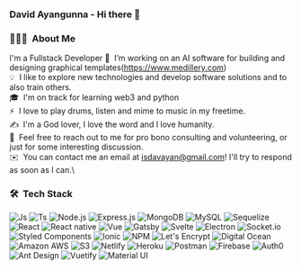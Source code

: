 ### David Ayangunna - Hi there 👋 

<!--
**kingisdave/kingisdave** is a ✨ _special_ ✨ repository because its `README.md` (this file) appears on your GitHub profile.

Here are some ideas to get you started:

- 🔭 I’m currently working on ...
- 🌱 I’m currently learning ...
- 👯 I’m looking to collaborate on ...
- 🤔 I’m looking for help with ...
- 💬 Ask me about ...
- 📫 How to reach me: ...
- 😄 Pronouns: ...
- ⚡ Fun fact: ...
-->


### 👨🏻‍💻 &nbsp;About Me
I'm a Fullstack Developer
🔭 &nbsp;I’m working on an AI software for building and designing graphical templates(https://www.medillery.com)\
💡 &nbsp;I like to explore new technologies and develop software solutions and to also train others.\
🎓 &nbsp;I'm on track for learning web3 and python\
⚡ &nbsp;I love to play drums, listen and mime to music in my freetime.\
✍️ &nbsp;I'm a God lover, I love the word and I love humanity.\
💬 &nbsp;Feel free to reach out to me for pro bono consulting and volunteering, or just for some interesting discussion.\
✉️ &nbsp;You can contact me an email at isdavayan@gmail.com! I'll try to respond as soon as I can.\

### 🛠 &nbsp;Tech Stack


![Js](https://img.shields.io/badge/-Git-000?&logo=git)
![Ts](https://img.shields.io/badge/-Git-000?&logo=Typescript)
![Node.js](https://img.shields.io/badge/-Node.js-000?&logo=node.js)
![Express.js](https://img.shields.io/badge/-Express.js-000)
![MongoDB](https://img.shields.io/badge/-MongoDB-000?&logo=mongodb)
![MySQL](https://img.shields.io/badge/-MySQL-000?&logo=mysql&logoColor=FFFFFF)
![Sequelize](https://img.shields.io/badge/-Git-000?&logo=sequelize)
![React](https://img.shields.io/badge/-React-000?&logo=React)
![React native](https://img.shields.io/badge/-React%20native-000?&logo=React)
![Vue](https://img.shields.io/badge/-Vue-000?&logo=Vue)
![Gatsby](https://img.shields.io/badge/-Gatsby-000?&logo=Gatsby)
![Svelte](https://img.shields.io/badge/-Svelte-000?&logo=Svelte)
![Electron](https://img.shields.io/badge/-Electron-000?&logo=Electron)
![Socket.io](https://img.shields.io/badge/-Socket.io-000?&logo=Socket.io)
![Styled Components](https://img.shields.io/badge/-Styled%20Components-000?&logo=styled-components)
![Ionic](https://img.shields.io/badge/-Xcode-000?&logo=Ionic)
![NPM](https://img.shields.io/badge/-NPM-000?&logo=NPM)
![Let's Encrypt](https://img.shields.io/badge/-Let's%20Encrypt-000?&logo=lets-encrypt)
![Digital Ocean](https://img.shields.io/badge/-Digital%20Ocean-000?&logo=DigitalOcean)
![Amazon AWS](https://img.shields.io/badge/-Amazon%20AWS-000?&logo=amazon-aws)
![S3](https://img.shields.io/badge/-S3-000?&logo=S3)
![Netlify](https://img.shields.io/badge/-Netlify-000?&logo=Netlify)
![Heroku](https://img.shields.io/badge/-Heroku-000?&logo=Heroku)
![Postman](https://img.shields.io/badge/-Postman-000?&logo=Postman)
![Firebase](https://img.shields.io/badge/-Firebase-000?&logo=Firebase)
![Auth0](https://img.shields.io/badge/-Auth0-000?&logo=Auth0)
![Ant Design](https://img.shields.io/badge/-Ant%20Design-000?&logo=Ant-Design)
![Vuetify](https://img.shields.io/badge/-Vuetify-000?&logo=Vuetify)
![Material UI](https://img.shields.io/badge/-Material%20UI-000?&logo=Material-UI)
<br />


<!--### Hi there 👋 -->

<!--
**kingisdave/kingisdave** is a ✨ _special_ ✨ repository because its `README.md` (this file) appears on your GitHub profile.

Here are some ideas to get you started:

- 🔭 I’m currently working on ...

- 🌱 I’m currently learning ...

- 👯 I’m looking to collaborate on ...
- 🤔 I’m looking for help with ...
- 💬 Ask me about ...
- 📫 How to reach me: ...
- 😄 Pronouns: He/him
- ⚡ Fun fact: ...
-->
<!--
kingisdave/README.md
David Ayangunna. - Hi there 👋

👨🏻‍💻  About Me
I'm a Fullstack Developer
🔭  I’m currently working on an AI software for building and designing graphical templates
💡   I like to explore new technologies and develop software solutions and quick hacks.
🎓  I'm currently learning web3 and python
✍️  I love to play drums, listen and mime to music in my freetime.
✍️  I'm a God lover, I love the word and I love humanity.
💬  Feel free to reach out to me for jobs, pro bono consulting and volunteering, or just for some interesting discussion.
👯 I’m looking to collaborate on new project
✉️  You can shoot me an email at davidayangunna@gmail.com! I'll try to respond as soon as I can.
📄  Please have a look at my Résumé for more details about me. I'm open to feedback and suggestions!

### :hammer_and_wrench: Languages and Tools :
<div>
  <img src="https://github.com/devicons/devicon/blob/master/icons/java/java-original-wordmark.svg" title="Java" alt="Java" width="40" height="40"/>&nbsp;
  <img src="https://github.com/devicons/devicon/blob/master/icons/react/react-original-wordmark.svg" title="React" alt="React" width="40" height="40"/>&nbsp;
  <img src="https://github.com/devicons/devicon/blob/master/icons/materialui/materialui-original.svg" title="Material UI" alt="Material UI" width="40" height="40"/>&nbsp;
  <img src="https://github.com/devicons/devicon/blob/master/icons/redux/redux-original.svg" title="Redux" alt="Redux " width="40" height="40"/>&nbsp;
  <img src="https://github.com/devicons/devicon/blob/master/icons/css3/css3-plain-wordmark.svg"  title="CSS3" alt="CSS" width="40" height="40"/>&nbsp;
  <img src="https://github.com/devicons/devicon/blob/master/icons/html5/html5-original.svg" title="HTML5" alt="HTML" width="40" height="40"/>&nbsp;
  <img src="https://github.com/devicons/devicon/blob/master/icons/javascript/javascript-original.svg" title="JavaScript" alt="JavaScript" width="40" height="40"/>&nbsp;
  <img src="https://github.com/devicons/devicon/blob/master/icons/firebase/firebase-plain-wordmark.svg" title="Firebase" alt="Firebase" width="40" height="40"/>&nbsp;
  <img src="https://github.com/devicons/devicon/blob/master/icons/mysql/mysql-original-wordmark.svg" title="MySQL"  alt="MySQL" width="40" height="40"/>&nbsp;
  <img src="https://github.com/devicons/devicon/blob/master/icons/nodejs/nodejs-original-wordmark.svg" title="NodeJS" alt="NodeJS" width="40" height="40"/>&nbsp;
  <img src="https://github.com/devicons/devicon/blob/master/icons/amazonwebservices/amazonwebservices-plain-wordmark.svg" title="AWS" alt="AWS" width="40" height="40"/>&nbsp;
  <img src="https://github.com/devicons/devicon/blob/master/icons/git/git-original-wordmark.svg" title="Git" **alt="Git" width="40" height="40"/>
</div>
-->
<!-- 
JavaScript TypeScript Eslint Prettier Git Node.js Express.js MongoDB Mongoose MySQL Sequelize React React native Expo Gatsby Svelte Vue Ionic Vue Socket.io Styled Components Tailwind NPM PHP Laravel Let's Encrypt Digital Ocean Amazon AWS S3 Bucket Netlify Heroku Postman Firebase Auth0 Ant Design Material? UI JQuery Vuetify Java Hibernate JDBC
-->

